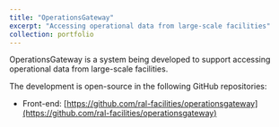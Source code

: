 ```yaml
---
title: "OperationsGateway"
excerpt: "Accessing operational data from large-scale facilities"
collection: portfolio
---
```


OperationsGateway is a system being developed to support accessing operational data from large-scale facilities.

The development is open-source in the following GitHub repositories:

- Front-end: [https://github.com/ral-facilities/operationsgateway](https://github.com/ral-facilities/operationsgateway)
